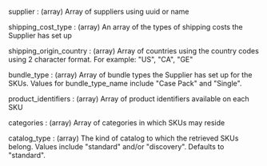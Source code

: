 supplier
: (array) Array of suppliers using uuid or name

shipping_cost_type
: (array) An array of the types of shipping costs the Supplier has set up

shipping_origin_country
: (array) Array of countries using the country codes using 2 character format. For example: "US", "CA", "GE"

bundle_type
: (array) Array of bundle types the Supplier has set up for the SKUs. Values for bundle_type_name include "Case Pack" and "Single".

product_identifiers
: (array) Array of product identifiers available on each SKU

categories
: (array) Array of categories in which SKUs may reside

catalog_type
: (array) The kind of catalog to which the retrieved SKUs belong.  Values include "standard" and/or "discovery".  Defaults to "standard".
